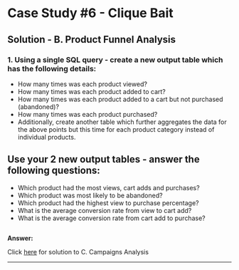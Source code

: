 # Case Study #6 - Clique Bait

## Solution - B. Product Funnel Analysis

### 1. Using a single SQL query - create a new output table which has the following details:

- How many times was each product viewed?
- How many times was each product added to cart?
- How many times was each product added to a cart but not purchased (abandoned)?
- How many times was each product purchased?
- Additionally, create another table which further aggregates the data for the above points but this time for each product category instead of individual products.


## Use your 2 new output tables - answer the following questions:

- Which product had the most views, cart adds and purchases?
- Which product was most likely to be abandoned?
- Which product had the highest view to purchase percentage?
- What is the average conversion rate from view to cart add?
- What is the average conversion rate from cart add to purchase?



````sql


````


**Answer:**

Click [here](https://github.com/KennethManzi1/8-week-SQL-Challenge/blob/main/Case%206%20Clique%20Bait/C.%20Campaigns%20Analysis.md) for solution to C. Campaigns Analysis

***
